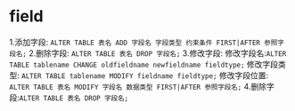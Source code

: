 # field

1.添加字段: `ALTER TABLE 表名 ADD 字段名 字段类型 约束条件 FIRST|AFTER 参照字段名;`
2.删除字段: `ALTER TABLE 表名 DROP 字段名;`
3.修改字段:
    修改字段名:`ALTER TABLE tablename CHANGE oldfieldname newfieldname fieldtype;`
    修改字段类型: `ALTER TABLE tablename MODIFY fieldname fieldtype;`
    修改字段位置: `ALTER TABLE 表名 MODIFY 字段名 数据类型 FIRST|AFTER 参照字段名;`
4.删除字段:`ALTER TABLE 表名 DROP 字段名;`